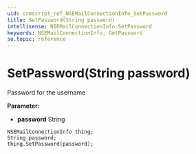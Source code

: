 ```yaml
---
uid: crmscript_ref_NSEMailConnectionInfo_SetPassword
title: SetPassword(String password)
intellisense: NSEMailConnectionInfo.SetPassword
keywords: NSEMailConnectionInfo, GetPassword
so.topic: reference
---
```


# SetPassword(String password)

Password for the username

**Parameter:** 
 - **password** String

```crmscript
NSEMailConnectionInfo thing;
String password;
thing.SetPassword(password);
```

